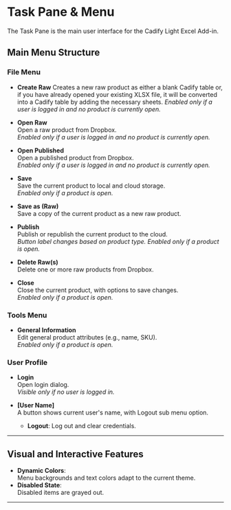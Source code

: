 # Task Pane & Menu

The Task Pane is the main user interface for the Cadify Light Excel Add-in.  

## Main Menu Structure

### File Menu

- **Create Raw**
  Creates a new raw product as either a blank Cadify table or, if you have already opened your existing XLSX file, it will be converted into a Cadify table by adding the necessary sheets.
  *Enabled only if a user is logged in and no product is currently open.*

- **Open Raw**  
  Open a raw product from Dropbox.  
  *Enabled only if a user is logged in and no product is currently open.*

- **Open Published**  
  Open a published product from Dropbox.  
  *Enabled only if a user is logged in and no product is currently open.*

- **Save**  
  Save the current product to local and cloud storage.  
  *Enabled only if a product is open.*

- **Save as (Raw)**  
  Save a copy of the current product as a new raw product.

- **Publish**  
  Publish or republish the current product to the cloud.  
  *Button label changes based on product type. Enabled only if a product is open.*

- **Delete Raw(s)**  
  Delete one or more raw products from Dropbox.

- **Close**  
  Close the current product, with options to save changes.  
  *Enabled only if a product is open.*

### Tools Menu

- **General Information**  
  Edit general product attributes (e.g., name, SKU).  
  *Enabled only if a product is open.*

### User Profile

- **Login**  
  Open login dialog.  
  *Visible only if no user is logged in.*

- **[User Name]**  
  A button shows current user's name, with Logout sub menu option.
  - **Logout**: Log out and clear credentials.

---

## Visual and Interactive Features

- **Dynamic Colors**:  
  Menu backgrounds and text colors adapt to the current theme.
- **Disabled State**:  
  Disabled items are grayed out.

---
